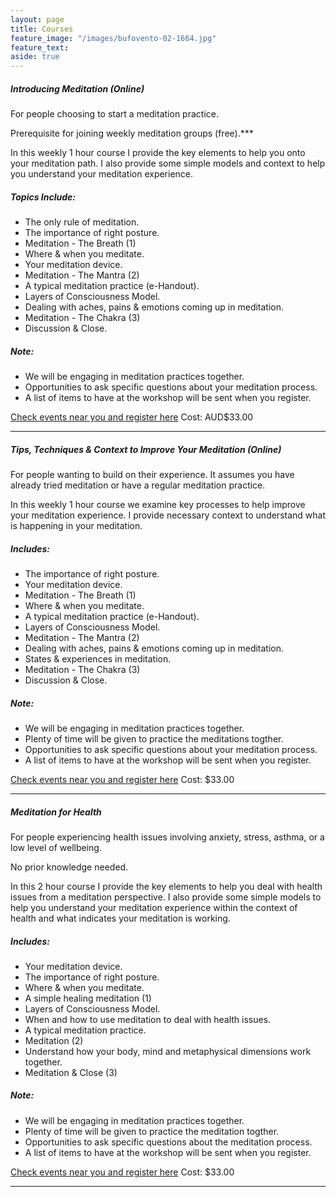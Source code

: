 ```yaml
---
layout: page
title: Courses
feature_image: "/images/bufovento-02-1664.jpg"
feature_text: 
aside: true
---
```

##### Introducing Meditation (Online)

For people choosing to start a meditation practice. 

Prerequisite for joining weekly meditation groups (free).***

In this weekly 1 hour course I provide the key elements to help you onto your meditation path. I also provide some simple models and context to help you understand your meditation experience.

##### Topics Include: 
* The only rule of meditation.
* The importance of right posture.
* Meditation - The Breath (1)
* Where & when you meditate.
* Your meditation device.
* Meditation - The Mantra (2)
* A typical meditation practice (e-Handout).
* Layers of Consciousness Model. 
* Dealing with aches, pains & emotions coming up in meditation.
* Meditation - The Chakra (3)
* Discussion & Close.

##### Note: 
* We will be engaging in meditation practices together.
* Opportunities to ask specific questions about your meditation process.
* A list of items to have at the workshop will be sent when you register. 

[Check events near you and register here](/events) Cost: AUD$33.00

---

##### Tips, Techniques & Context to Improve Your Meditation (Online)

For people wanting to build on their experience. It assumes you have already tried meditation or have a regular meditation practice. 

In this weekly 1 hour course we examine key processes to help improve your meditation experience. I provide necessary context to understand what is happening in your meditation.

##### Includes: 
* The importance of right posture.
* Your meditation device.
* Meditation - The Breath (1)
* Where & when you meditate.
* A typical meditation practice (e-Handout).
* Layers of Consciousness Model.
* Meditation - The Mantra (2)
* Dealing with aches, pains & emotions coming up in meditation.
* States & experiences in meditation.
* Meditation - The Chakra (3)
* Discussion & Close. 

##### Note: 
* We will be engaging in meditation practices together.
* Plenty of time will be given to practice the meditations togther.
* Opportunities to ask specific questions about your meditation process.
* A list of items to have at the workshop will be sent when you register. 

[Check events near you and register here](/events) Cost: $33.00

--- 

##### Meditation for Health

For people experiencing health issues involving anxiety, stress, asthma, or a low level of wellbeing.

No prior knowledge needed. 

In this 2 hour course I provide the key elements to help you deal with health issues from a meditation perspective. I also provide some simple models to help you understand your meditation experience within the context of health and what indicates your meditation is working. 

##### Includes: 
* Your meditation device.
* The importance of right posture.
* Where & when you meditate.
* A simple healing meditation (1)
* Layers of Consciousness Model.
* When and how to use meditation to deal with health issues.
* A typical meditation practice.
* Meditation (2)
* Understand how your body, mind and metaphysical dimensions work together.
* Meditation & Close (3)

##### Note: 
* We will be engaging in meditation practices together.
* Plenty of time will be given to practice the meditation togther.
* Opportunities to ask specific questions about the meditation process.
* A list of items to have at the workshop will be sent when you register. 

[Check events near you and register here](/events) Cost: $33.00 


--- 




